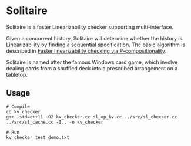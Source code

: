 # Solitaire
Solitaire is a faster Linearizability checker supporting multi-interface.

Given a concurrent history, Solitaire will determine whether the history is Linearizability by finding a sequential specification. The basic algorithm is described in [Faster linearizability checking via P-compositionality](https://arxiv.org/pdf/1504.00204.pdf).
    
Solitaire is named after the famous Windows card game, which involve dealing cards from a shuffled deck into a prescribed arrangement on a tabletop.

## Usage
``` dash
# Compile
cd kv_checker
g++ -std=c++11 -O2 kv_checker.cc sl_op_kv.cc ../src/sl_checker.cc ../src/sl_cache.cc -I.. -o kv_checker

# Run
kv_checker test_demo.txt

```
